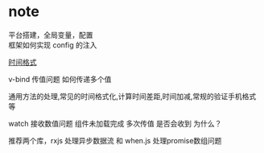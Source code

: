 # note</br>

平台搭建，全局变量，配置</br>
框架如何实现 config 的注入</br>

[时间格式](http://momentjs.cn/docs/)</br>

v-bind 传值问题 如何传递多个值

通用方法的处理,常见的时间格式化,计算时间差距,时间加减,常规的验证手机格式等

watch 接收数值问题  组件未加载完成 多次传值  是否会收到  为什么？

推荐两个库，rxjs 处理异步数据流  和 when.js 处理promise数组问题
